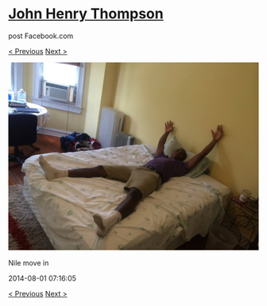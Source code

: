 # [John Henry Thompson](../README.md)
post Facebook.com

[< Previous](2014-08-01-13.md) [Next >](2014-08-01-15.md)

[![](../media/2014-08-01/Nile-move-in-13.jpg)](../README.md)

Nile move in

2014-08-01 07:16:05

[< Previous](2014-08-01-13.md) [Next >](2014-08-01-15.md)